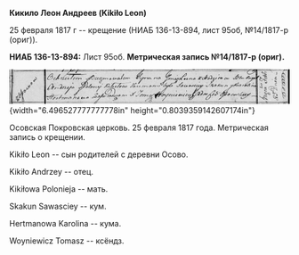 **Кикило Леон Андреев (Kikiło Leon)**

25 февраля 1817 г -- крещение (НИАБ 136-13-894, лист 95об, №14/1817-р
(ориг)).

**НИАБ 136-13-894:** Лист 95об. **Метрическая запись №14/1817-р
(ориг).**

![](./media/a778d37b0ea9e89b1ceb6d8c68d80b0ccbb62288.png){width="6.496527777777778in"
height="0.8039359142607174in"}

Осовская Покровская церковь. 25 февраля 1817 года. Метрическая запись о
крещении.

Kikiło Leon -- сын родителей с деревни Осовo.

Kikiło Andrzey -- отец.

Kikiłowa Polonieja -- мать.

Skakun Sawasciey -- кум.

Hertmanowa Karolina -- кума.

Woyniewicz Tomasz -- ксёндз.
